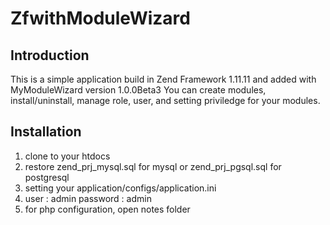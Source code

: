 ZfwithModuleWizard
=======================

Introduction
------------
This is a simple application build in Zend Framework 1.11.11 and added with MyModuleWizard version 1.0.0Beta3
You can create modules, install/uninstall, manage role, user, and setting priviledge for your modules.

Installation
------------
1. clone to your htdocs
2. restore zend_prj_mysql.sql for mysql or zend_prj_pgsql.sql for postgresql
3. setting your application/configs/application.ini
4. user     : admin
   password : admin
5. for php configuration, open notes folder
